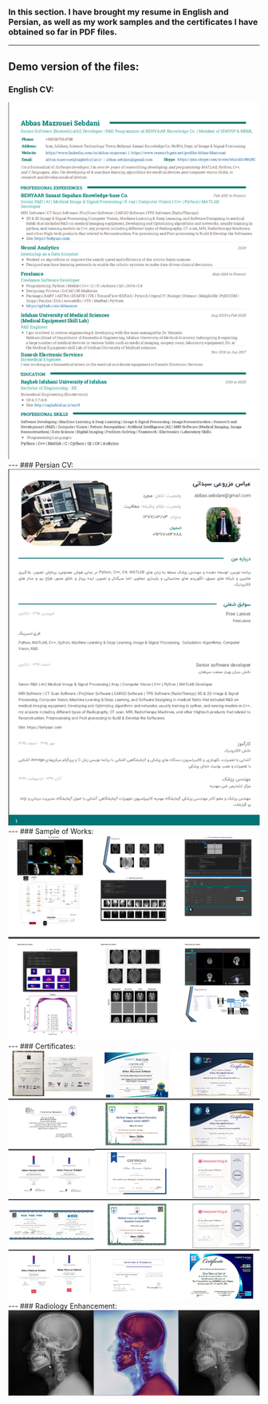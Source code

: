 ### In this section. I have brought my resume in English and Persian, as well as my work samples and the certificates I have obtained so far in PDF files.
------------------------------
Demo version of the files:
--------------------------
### English CV:
<img src="Images/CV - En.PNG">
---
### Persian CV:
<img src="Images/CV - Pr.PNG">
---
### Sample of Works:
<img src="Images/wrk.PNG">
---
### Certificates:
<img src="Images/Cer.PNG">
---
### Radiology Enhancement:
<img src="Images/LDR-TW-RAW.png">
